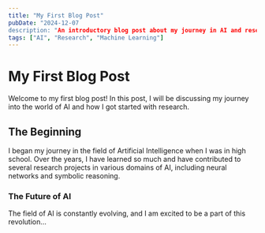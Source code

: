 ```yaml
---
title: "My First Blog Post"
pubDate: "2024-12-07
description: "An introductory blog post about my journey in AI and research."
tags: ["AI", "Research", "Machine Learning"]
---
```


# My First Blog Post

Welcome to my first blog post! In this post, I will be discussing my journey into the world of AI and how I got started with research.

## The Beginning

I began my journey in the field of Artificial Intelligence when I was in high school. Over the years, I have learned so much and have contributed to several research projects in various domains of AI, including neural networks and symbolic reasoning.

### The Future of AI

The field of AI is constantly evolving, and I am excited to be a part of this revolution...

